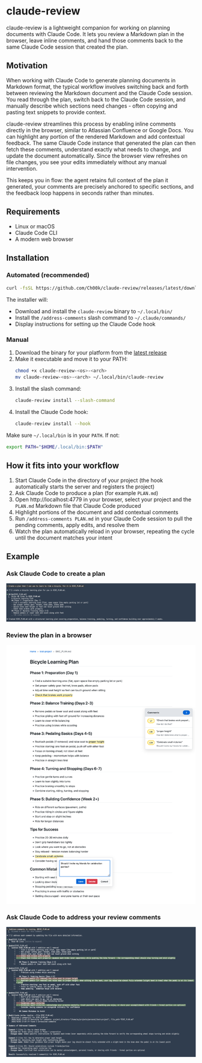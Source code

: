 # claude-review

claude-review is a lightweight companion for working on planning documents with Claude Code. It lets you review a
Markdown plan in the browser, leave inline comments, and hand those comments back to the same Claude Code session that
created the plan.

## Motivation

When working with Claude Code to generate planning documents in Markdown format, the typical workflow involves switching
back and forth between reviewing the Markdown document and the Claude Code session. You read through the plan, switch
back to the Claude Code session, and manually describe which sections need changes - often copying and pasting text
snippets to provide context.

claude-review streamlines this process by enabling inline comments directly in the browser, similar to Atlassian
Confluence or Google Docs. You can highlight any portion of the rendered Markdown and add contextual feedback. The same
Claude Code instance that generated the plan can then fetch these comments, understand exactly what needs to change, and
update the document automatically. Since the browser view refreshes on file changes, you see your edits immediately
without any manual intervention.

This keeps you in flow: the agent retains full context of the plan it generated, your comments are precisely anchored to
specific sections, and the feedback loop happens in seconds rather than minutes.

## Requirements

- Linux or macOS
- Claude Code CLI
- A modern web browser

## Installation

### Automated (recommended)

```bash
curl -fsSL https://github.com/Ch00k/claude-review/releases/latest/download/install.sh | bash
```

The installer will:
- Download and install the `claude-review` binary to `~/.local/bin/`
- Install the `/address-comments` slash command to `~/.claude/commands/`
- Display instructions for setting up the Claude Code hook

### Manual

1. Download the binary for your platform from the [latest release](https://github.com/Ch00k/claude-review/releases/latest)
2. Make it executable and move it to your PATH:
   ```bash
   chmod +x claude-review-<os>-<arch>
   mv claude-review-<os>-<arch> ~/.local/bin/claude-review
   ```
3. Install the slash command:
   ```bash
   claude-review install --slash-command
   ```
4. Install the Claude Code hook:
   ```bash
   claude-review install --hook
   ```

Make sure `~/.local/bin` is in your `PATH`. If not:
```bash
export PATH="$HOME/.local/bin:$PATH"
```

## How it fits into your workflow
1. Start Claude Code in the directory of your project (the hook automatically starts the server and registers the
   project)
2. Ask Claude Code to produce a plan (for example `PLAN.md`)
3. Open http://localhost:4779 in your browser, select your project and the `PLAN.md` Markdown file that Claude Code
   produced
4. Highlight portions of the document and add contextual comments
5. Run `/address-comments PLAN.md` in your Claude Code session to pull the pending comments, apply edits, and resolve
   them
6. Watch the plan automatically reload in your browser, repeating the cycle until the document matches your intent

## Example

### Ask Claude Code to create a plan
![Create a plan](screenshots/create.png)

### Review the plan in a browser
![Review in browser](screenshots/review.png)

### Ask Claude Code to address your review comments
![Address comments](screenshots/address.png)
